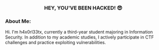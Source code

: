<h3 align="center">HEY, YOU'VE BEEN HACKED! 😎</h3>

<h3 align="left">About Me:</h3>

<p>Hi. I'm h4x0rl33tx, currently a third-year student majoring in Information Security. In addition to my academic studies, I actively participate in CTF challenges and practice exploiting vulnerabilities.</p>
